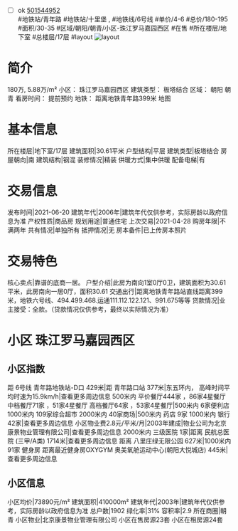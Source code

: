 - [ ] ok [501544952](https://bj.5i5j.com/ershoufang/501544952.html)  
 #地铁站/青年路 #地铁站/十里堡 ,  #地铁线/6号线
#单价/4-6 #总价/180-195 #面积/30-35   #区域/朝阳/朝青/小区-珠江罗马嘉园西区 #在售 #所在楼层/地下室 #总楼层/17层 #layout 
![layout](http://image2a.5i5j.com/bdir/layout/a1ac4b5d9275401f9ed6ef84b639c195.jpg_P5.jpg) 
# 简介 
 180万,  5.88万/m² 
小区： 珠江罗马嘉园西区
建筑类型： 板塔结合
区域： 朝阳 朝青
看房时间： 提前预约
地铁： 距离地铁青年路399米 地图
# 基本信息 
 所在楼层|地下室/17层
建筑面积|30.61平米
户型结构|平层
建筑类型|板塔结合
房屋朝向|南
建筑结构|钢混
装修情况|精装
供暖方式|集中供暖
配备电梯|有
# 交易信息 
 发布时间|2021-06-20
建筑年代|2006年|建筑年代仅供参考，实际房龄以政府信息为准
产权性质|商品房
规划用途|普通住宅
上次交易|2021-04-28
购房年限|不满两年
共有情况|单独所有
抵押情况|无
房本备件|已上传房本照片
# 交易特色 
 核心卖点|靠谱的底商一居。
户型介绍|此房为南向1室0厅0卫，建筑面积为30.61平米，此房南向一居0厅，面积30.61
交通出行|距离地铁青年路站直线距离399米，地铁六号线、494.499.468.运通111.112.122.121、991.675等等
贷款情况|业主接受：全款。（贷款情况仅供参考，最终以实际情况为准）
# 小区 珠江罗马嘉园西区
## 小区指数 
 距 6号线 青年路地铁站-D口 429米|距 青年路口站 377米|东五环内， 高峰时间平均时速为15.9km/h|查看更多周边信息
500米内 平价餐厅444家 ，86家4星餐厅
中档餐厅71家 ，51家4星餐厅
高档餐厅64家 ，53家4星餐厅|500米内 6家便利店
1000米内 109家综合超市
2000米内 40家商场|500米内 药店 9家
1000米内 银行 42家|查看更多周边信息
小区物业费2.8元/平米/月|2003年建成|物业公司为北京康景物业管理有限公司|查看更多周边信息
2000米内 三级医院 1家|距离 民航总医院 (三甲/A类) 1714米|查看更多周边信息
距离 八里庄绿无限公园 627米|1000米内 91家 健身房
距离最近健身房OXYGYM 奥美氧舱运动中心(朝阳大悦城店) 445米|查看更多周边信息
## 小区信息 
 小区均价|73890元/m²
建筑面积|410000m²
建筑年代|2003年|建筑年代仅供参考，实际房龄以政府信息为准
总户数|1902
绿化率|31%
容积率|2.9
所在商圈|朝青
小区物业|北京康景物业管理有限公司
小区在售房源23套
小区在租房源24套
